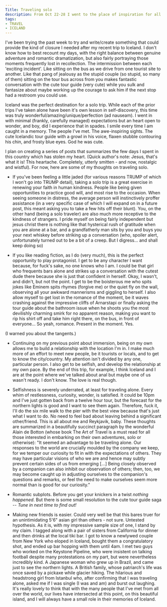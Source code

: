 ```yaml
---
Title: Traveling solo
description: From Oct 22-28 I went to the place of inspiration for all your fantasy novels
tags:
- TRAVEL
- ICELAND
---
```


I've been trying the past week to try and write/create something that could provide the kind of closure I needed after my recent trip to Iceland. I don't know how to best recount my days, with the right balance between genuine adventure and romantic dramatization, but also fairly portraying those moments frequently lost in recollection. The intermission between each 'exciting incident'. Like sitting on the bus as we drive from one tourist site to another. Like that pang of jealousy as the stupid couple (so stupid, so many of them) sitting on the tour bus across from you makes fantastic conversation with the cute tour guide (very cute) while you sulk and fantasize about maybe working up the courage to ask him if the next stop had a restroom you could use.

Iceland was the perfect destination for a solo trip. While each of the prior trips I've taken alone have been it's own lesson in self-discovery, this time was truly wonderful/amazing/unique/perfection (ad nauseam). I went in with minimal (frankly, carefully managed) expectations but an heart open to wonder, and boy, did I experience that in spades. I smile every time I am caught in a memory. The people I've met. The awe-inspiring sights. The cute Icelandic tour guide with a growl in his voice, flaxen stubble contouring his chin, and frosty blue eyes. God he was cute.

I plan on creating a series of posts that summarizes the few days I spent in this country which has stolen my heart. (Quick author's note: Jesus, that's what it is! This heartache. Completely, utterly smitten - and now, nostalgic and wistful). For now, here are some of my thoughts on traveling solo.

* If you've been feeling a little jaded (for various reasons TRUMP of which I won't go into TRUMP detail), taking a solo trip is a great exercise in renewing your faith in human kindness. People like being given opportunities to practice good will, and most rise to the occasion. When seeing someone in distress, the average person will instinctively proffer assistance (in a very specific case of which I will expand on in a future post, this meant asking you to take a few hits off their blunt). You, on the other hand (being a solo traveler) are also much more receptive to the kindness of strangers. I pride myself on being fairly independent but jesus christ there is nothing like that hysterical rush of gratitude when you are alone at a bar, and a grandfatherly man sits by you and buys you your next whiskey before striking up a conversation (who, spoiler alert, unfortunately turned out to be a bit of a creep. But I digress... and shall keep doing so)

* If you like reading fiction, as I do (very much), this is the perfect opportunity to play protagonist. I get to be any character I want because, for fuck's sake, no one knows who I am. I could be that girl who frequents bars alone and strikes up a conversation with the cutest dude there because she is just that confident in herself. Okay, I wasn't, and didn't, but not the point. I get to be the boisterous me who spits jokes like Eminem spits rhymes (forgive me) or the quiet fly on the wall, observing all your awkward mannerisms and giggling to herself. I also allow myself to get lost in the romance of the moment, be it waves crashing against the impressive cliffs of Arnarstapi or finally asking the tour guide about the bathroom issue when he shoots you the most devilishly charming smirk for no apparent reason, making you want to rip his shirt off and take him right there, on the bus, in front of everyone... So yeah, romance. Present in the moment. Yes.

(I warned you about the tangents.)

* Continuing on my previous point about immersion, being on my own allows me to build a relationship with the location I'm in. I make much more of an effort to meet new people, be it tourists or locals, and to get to know the city/country. My attention isn't divided by any one, particular person. I also get to be selfish, and develop the relationship at my own pace. By the end of this trip, for example, I think Iceland and I are at the point where we've talked about anal but maybe one of us wasn't ready. I don't know. The love is real though.

* Selfishness is severely underrated, at least for traveling alone. Every whim of restlessness, curiosity, wonder, is satisfied. It could be 10pm and I've just gotten back from a twelve hour tour, but the forecast for the northern lights is good and I want to see them again. Therefore, fuck it, I'll do the six mile walk to the pier with the best view because that's just what I want to do. No need to feel bad about leaving behind a significant other/friend. This is all about me and Reykjavik, baby. These thoughts are summarized in a beautifully succinct paragraph by the wonderful Alain de Botton (whose book The Art of Travel is a must read for all those interested in embarking on their own adventures, solo or otherwise):
"It seemed an advantage to be traveling alone. Our responses to the world are crucially moulded by the company we keep, for we temper our curiosity to fit in with the expectations of others. They may have particular visions of who we are and hence may subtly prevent certain sides of us from emerging [...] Being closely observed by a companion can also inhibit our observation of others; then, too, we may become caught up in adjusting ourselves to the companion's questions and remarks, or feel the need to make ourselves seem more normal than is good for our curiosity."

* Romantic subplots. Before you get your knickers in a twist *nothing happened*. But there is some small resolution to the cute tour guide saga -- *Tune in next time to find out!*

* Making new friends is easier. Could very well be that this bares truer for an unintimidating 5'6" asian girl than others - not sure. Untested hypothesis. As it is, with my impressive sample size of one, I stand by my claim. I tagged along with a pair of sisters from California for dinner and then drinks at the local tiki bar. I got to know a newlywed couple from New York who eloped in Iceland, bought them a congratulatory shot, and ended up bar hopping with them until 4am. I met two guys who worked on the Keystone Pipeline, who were insistent on talking football despite many protestations on my part, but were nevertheless incredibly kind. A Japanese woman who grew up in Brazil, and came just to see the northern lights. A British family, whose patriarch's life was once saved by a pickaxe while glacier hiking. The hilarious and headstrong girl from Istanbul who, after confirming that I was traveling alone, asked me if I was single (I was and am) and burst out laughing. It's really lovely to think that with the many people that I've met from all over the world, our lives have intersected at this point, on this beautiful island, and I will always have a small role in their memories of Iceland.
